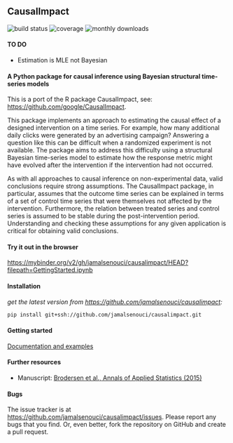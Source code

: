 CausalImpact
-------
![build status](https://travis-ci.org/jamalsenouci/causalimpact.svg?branch=master)
![coverage](https://img.shields.io/coveralls/github/<USER>/causalimpact/main.svg)
![monthly downloads](https://pepy.tech/badge/causalimpact/month)

#### TO DO
* Estimation is MLE not Bayesian

#### A Python package for causal inference using Bayesian structural time-series models


This is a port of the R package CausalImpact, see: https://github.com/google/CausalImpact.

This package implements an approach to estimating the causal effect of a designed intervention on a time series. For example, how many additional daily clicks were generated by an advertising campaign? Answering a question like this can be difficult when a randomized experiment is not available. The package aims to address this difficulty using a structural Bayesian time-series model to estimate how the response metric might have evolved after the intervention if the intervention had not occurred.

As with all approaches to causal inference on non-experimental data, valid conclusions require strong assumptions. The CausalImpact package, in particular, assumes that the outcome time series can be explained in terms of a set of control time series that were themselves not affected by the intervention. Furthermore, the relation between treated series and control series is assumed to be stable during the post-intervention period. Understanding and checking these assumptions for any given application is critical for obtaining valid conclusions.

#### Try it out in the browser
https://mybinder.org/v2/gh/jamalsenouci/causalimpact/HEAD?filepath=GettingStarted.ipynb

#### Installation

*get the latest version from https://github.com/jamalsenouci/causalimpact:*
```bash
pip install git+ssh://github.com/jamalsenouci/causalimpact.git
```

#### Getting started

[Documentation and examples](https://nbviewer.org/github/jamalsenouci/causalimpact/blob/master/GettingStarted.ipynb)

#### Further resources

* Manuscript: [Brodersen et al., Annals of Applied Statistics (2015)](http://research.google.com/pubs/pub41854.html)

#### Bugs
The issue tracker is at https://github.com/jamalsenouci/causalimpact/issues. Please report any bugs that you find. Or, even better, fork the repository on GitHub and create a pull request.
